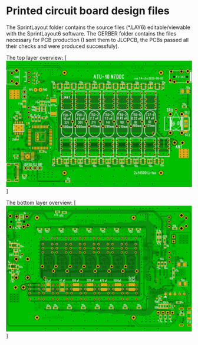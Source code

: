 # Printed circuit board design files

The SprintLayout folder contains the source files (*.LAY6) editable/viewable with the SprintLayout6 software.
The GERBER folder contains the files necessary for PCB production (I sent them to JLCPCB, the PCBs passed all their checks and were produced successfuly).

The top layer overview:
[![](https://github.com/Paguo-76M2/N7DDC_ATU-10-w-AD8361/blob/main/PCB/ATU-10_v1-4c5a_s1.JPG)]

The bottom layer overview:
[![](https://github.com/Paguo-76M2/N7DDC_ATU-10-w-AD8361/blob/main/PCB/ATU-10_v1-4c5a_s2.JPG)]
